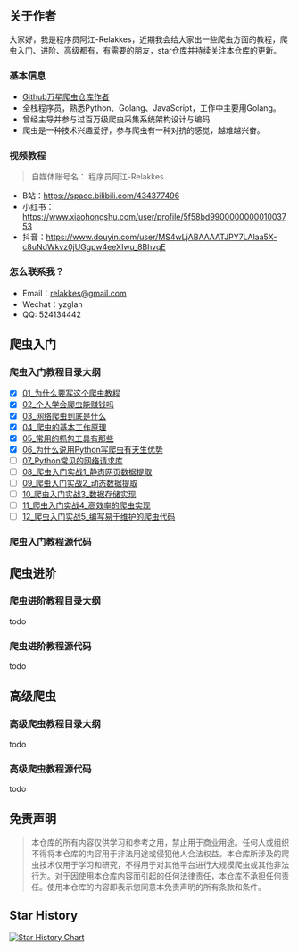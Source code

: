 ## 关于作者
大家好，我是程序员阿江-Relakkes，近期我会给大家出一些爬虫方面的教程，爬虫入门、进阶、高级都有，有需要的朋友，star仓库并持续关注本仓库的更新。
### 基本信息
- [Github万星爬虫仓库作者](https://github.com/NanmiCoder/MediaCrawler)
- 全栈程序员，熟悉Python、Golang、JavaScript，工作中主要用Golang。
- 曾经主导并参与过百万级爬虫采集系统架构设计与编码
- 爬虫是一种技术兴趣爱好，参与爬虫有一种对抗的感觉，越难越兴奋。

### 视频教程
> 自媒体账号名： 程序员阿江-Relakkes
- B站：https://space.bilibili.com/434377496
- 小红书：https://www.xiaohongshu.com/user/profile/5f58bd990000000001003753
- 抖音：https://www.douyin.com/user/MS4wLjABAAAATJPY7LAlaa5X-c8uNdWkvz0jUGgpw4eeXIwu_8BhvqE

### 怎么联系我？
- Email：relakkes@gmail.com
- Wechat：yzglan
- QQ: 524134442


## 爬虫入门
### 爬虫入门教程目录大纲
- [x] [01_为什么要写这个爬虫教程](爬虫入门/01_为什么要写这个爬虫教程.md)
- [x] [02_个人学会爬虫能赚钱吗](爬虫入门/02_个人学会爬虫能赚钱吗.md)
- [x] [03_网络爬虫到底是什么](爬虫入门/03_网络爬虫到底是什么.md)
- [x] [04_爬虫的基本工作原理](爬虫入门/04_爬虫的基本工作原理.md)
- [x] [05_常用的抓包工具有那些](爬虫入门/05_常用的抓包工具有那些.md)
- [x] [06_为什么说用Python写爬虫有天生优势](爬虫入门/06_为什么说用Python写爬虫有天生优势.md)
- [ ] [07_Python常见的网络请求库](爬虫入门/07_Python常见的网络请求库.md)
- [ ] [08_爬虫入门实战1_静态网页数据提取](爬虫入门/08_爬虫入门实战1_静态网页数据提取.md)
- [ ] [09_爬虫入门实战2_动态数据提取](爬虫入门/09_爬虫入门实战2_动态数据提取.md)
- [ ] [10_爬虫入门实战3_数据存储实现](爬虫入门/10_爬虫入门实战3_数据存储实现.md)
- [ ] [11_爬虫入门实战4_高效率的爬虫实现](爬虫入门/11_爬虫入门实战4_高效率的爬虫实现.md)
- [ ] [12_爬虫入门实战5_编写易于维护的爬虫代码](爬虫入门/12_爬虫入门实战5_编写易于维护的爬虫代码.md)
### 爬虫入门教程源代码

## 爬虫进阶
### 爬虫进阶教程目录大纲
todo
### 爬虫进阶教程源代码
todo



## 高级爬虫
### 高级爬虫教程目录大纲
todo
### 高级爬虫教程源代码
todo


## 免责声明
>本仓库的所有内容仅供学习和参考之用，禁止用于商业用途。任何人或组织不得将本仓库的内容用于非法用途或侵犯他人合法权益。本仓库所涉及的爬虫技术仅用于学习和研究，不得用于对其他平台进行大规模爬虫或其他非法行为。对于因使用本仓库内容而引起的任何法律责任，本仓库不承担任何责任。使用本仓库的内容即表示您同意本免责声明的所有条款和条件。

## Star History

[![Star History Chart](https://api.star-history.com/svg?repos=NanmiCoder/CrawlerTutorial&type=Date)](https://star-history.com/#NanmiCoder/CrawlerTutorial&Date)